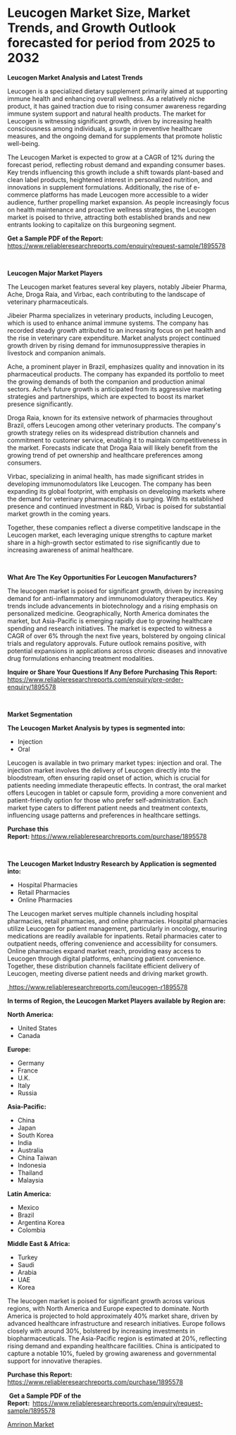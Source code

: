 <p><h1>Leucogen Market Size, Market Trends, and Growth Outlook forecasted for period from 2025 to 2032</h1></p><p><strong>Leucogen Market Analysis and Latest Trends</strong></p>
<p><p>Leucogen is a specialized dietary supplement primarily aimed at supporting immune health and enhancing overall wellness. As a relatively niche product, it has gained traction due to rising consumer awareness regarding immune system support and natural health products. The market for Leucogen is witnessing significant growth, driven by increasing health consciousness among individuals, a surge in preventive healthcare measures, and the ongoing demand for supplements that promote holistic well-being.</p><p>The Leucogen Market is expected to grow at a CAGR of 12% during the forecast period, reflecting robust demand and expanding consumer bases. Key trends influencing this growth include a shift towards plant-based and clean label products, heightened interest in personalized nutrition, and innovations in supplement formulations. Additionally, the rise of e-commerce platforms has made Leucogen more accessible to a wider audience, further propelling market expansion. As people increasingly focus on health maintenance and proactive wellness strategies, the Leucogen market is poised to thrive, attracting both established brands and new entrants looking to capitalize on this burgeoning segment.</p></p>
<p><strong>Get a Sample PDF of the Report:&nbsp;</strong> <a href="https://www.reliableresearchreports.com/enquiry/request-sample/1895578?utm_campaign=2756&utm_medium=2&utm_source=Github&utm_content=ia&utm_term=08032025&utm_id=leucogen">https://www.reliableresearchreports.com/enquiry/request-sample/1895578</a></p>
<p>&nbsp;</p>
<p><strong>Leucogen Major Market Players</strong></p>
<p><p>The Leucogen market features several key players, notably Jibeier Pharma, Ache, Droga Raia, and Virbac, each contributing to the landscape of veterinary pharmaceuticals.</p><p>Jibeier Pharma specializes in veterinary products, including Leucogen, which is used to enhance animal immune systems. The company has recorded steady growth attributed to an increasing focus on pet health and the rise in veterinary care expenditure. Market analysts project continued growth driven by rising demand for immunosuppressive therapies in livestock and companion animals.</p><p>Ache, a prominent player in Brazil, emphasizes quality and innovation in its pharmaceutical products. The company has expanded its portfolio to meet the growing demands of both the companion and production animal sectors. Ache’s future growth is anticipated from its aggressive marketing strategies and partnerships, which are expected to boost its market presence significantly.</p><p>Droga Raia, known for its extensive network of pharmacies throughout Brazil, offers Leucogen among other veterinary products. The company's growth strategy relies on its widespread distribution channels and commitment to customer service, enabling it to maintain competitiveness in the market. Forecasts indicate that Droga Raia will likely benefit from the growing trend of pet ownership and healthcare preferences among consumers.</p><p>Virbac, specializing in animal health, has made significant strides in developing immunomodulators like Leucogen. The company has been expanding its global footprint, with emphasis on developing markets where the demand for veterinary pharmaceuticals is surging. With its established presence and continued investment in R&D, Virbac is poised for substantial market growth in the coming years.</p><p>Together, these companies reflect a diverse competitive landscape in the Leucogen market, each leveraging unique strengths to capture market share in a high-growth sector estimated to rise significantly due to increasing awareness of animal healthcare.</p></p>
<p>&nbsp;</p>
<p><strong>What Are The Key Opportunities For Leucogen Manufacturers?</strong></p>
<p><p>The leucogen market is poised for significant growth, driven by increasing demand for anti-inflammatory and immunomodulatory therapeutics. Key trends include advancements in biotechnology and a rising emphasis on personalized medicine. Geographically, North America dominates the market, but Asia-Pacific is emerging rapidly due to growing healthcare spending and research initiatives. The market is expected to witness a CAGR of over 6% through the next five years, bolstered by ongoing clinical trials and regulatory approvals. Future outlook remains positive, with potential expansions in applications across chronic diseases and innovative drug formulations enhancing treatment modalities.</p></p>
<p><strong>Inquire or Share Your Questions If Any Before Purchasing This Report:</strong> <a href="https://www.reliableresearchreports.com/enquiry/pre-order-enquiry/1895578?utm_campaign=2756&utm_medium=2&utm_source=Github&utm_content=ia&utm_term=08032025&utm_id=leucogen">https://www.reliableresearchreports.com/enquiry/pre-order-enquiry/1895578</a></p>
<p>&nbsp;</p>
<p><strong>Market Segmentation</strong></p>
<p><strong>The Leucogen Market Analysis by types is segmented into:</strong></p>
<p><ul><li>Injection</li><li>Oral</li></ul></p>
<p><p>Leucogen is available in two primary market types: injection and oral. The injection market involves the delivery of Leucogen directly into the bloodstream, often ensuring rapid onset of action, which is crucial for patients needing immediate therapeutic effects. In contrast, the oral market offers Leucogen in tablet or capsule form, providing a more convenient and patient-friendly option for those who prefer self-administration. Each market type caters to different patient needs and treatment contexts, influencing usage patterns and preferences in healthcare settings.</p></p>
<p><strong>Purchase this Report:&nbsp;</strong><a href="https://www.reliableresearchreports.com/purchase/1895578?utm_campaign=2756&utm_medium=2&utm_source=Github&utm_content=ia&utm_term=08032025&utm_id=leucogen">https://www.reliableresearchreports.com/purchase/1895578</a></p>
<p>&nbsp;</p>
<p><strong>The Leucogen Market Industry Research by Application is segmented into:</strong></p>
<p><ul><li>Hospital Pharmacies</li><li>Retail Pharmacies</li><li>Online Pharmacies</li></ul></p>
<p><p>The Leucogen market serves multiple channels including hospital pharmacies, retail pharmacies, and online pharmacies. Hospital pharmacies utilize Leucogen for patient management, particularly in oncology, ensuring medications are readily available for inpatients. Retail pharmacies cater to outpatient needs, offering convenience and accessibility for consumers. Online pharmacies expand market reach, providing easy access to Leucogen through digital platforms, enhancing patient convenience. Together, these distribution channels facilitate efficient delivery of Leucogen, meeting diverse patient needs and driving market growth.</p></p>
<p><a href="https://www.reliableresearchreports.com/leucogen-r1895578?utm_campaign=2756&utm_medium=2&utm_source=Github&utm_content=ia&utm_term=08032025&utm_id=leucogen">&nbsp;https://www.reliableresearchreports.com/leucogen-r1895578</a></p>
<p><strong>In terms of Region, the Leucogen Market Players available by Region are:</strong></p>
<p>
    <p> <strong> North America: </strong>
        <ul>
            <li>United States</li>
            <li>Canada</li>
        </ul>
        </p> 
    <p> <strong> Europe: </strong>
        <ul>
            <li>Germany</li>
            <li>France</li>
            <li>U.K.</li>
            <li>Italy</li>
            <li>Russia</li>
        </ul>
        </p> 
    <p> <strong> Asia-Pacific: </strong>
        <ul>
            <li>China</li>
            <li>Japan</li>
            <li>South Korea</li>
            <li>India</li>
            <li>Australia</li>
            <li>China Taiwan</li>
            <li>Indonesia</li>
            <li>Thailand</li>
            <li>Malaysia</li>
        </ul>
        </p> 
    <p> <strong> Latin America: </strong>
        <ul>
            <li>Mexico</li>
            <li>Brazil</li>
            <li>Argentina Korea</li>
            <li>Colombia</li>
        </ul>
        </p> 
    <p> <strong> Middle East & Africa: </strong>
        <ul>
            <li>Turkey</li>
            <li>Saudi</li>
            <li>Arabia</li>
            <li>UAE</li>
            <li>Korea</li>
        </ul>
    </p>
    </p>
<p><p>The leucogen market is poised for significant growth across various regions, with North America and Europe expected to dominate. North America is projected to hold approximately 40% market share, driven by advanced healthcare infrastructure and research initiatives. Europe follows closely with around 30%, bolstered by increasing investments in biopharmaceuticals. The Asia-Pacific region is estimated at 20%, reflecting rising demand and expanding healthcare facilities. China is anticipated to capture a notable 10%, fueled by growing awareness and governmental support for innovative therapies.</p></p>
<p><strong>Purchase this Report: </strong><a href="https://www.reliableresearchreports.com/purchase/1895578?utm_campaign=2756&utm_medium=2&utm_source=Github&utm_content=ia&utm_term=08032025&utm_id=leucogen">https://www.reliableresearchreports.com/purchase/1895578</a></p>
<p>&nbsp;<strong>Get a Sample PDF of the Report:&nbsp;&nbsp;</strong><a href="https://www.reliableresearchreports.com/enquiry/request-sample/1895578?utm_campaign=2756&utm_medium=2&utm_source=Github&utm_content=ia&utm_term=08032025&utm_id=leucogen">https://www.reliableresearchreports.com/enquiry/request-sample/1895578</a></p>
<p><strong></strong></p>
<p><p><a href="https://github.com/kimberjam0i/Market-Research-Report-List-1/blob/main/amrinon-market.md?utm_campaign=2756&utm_medium=2&utm_source=Github&utm_content=ia&utm_term=08032025&utm_id=leucogen">Amrinon Market</a></p></p>